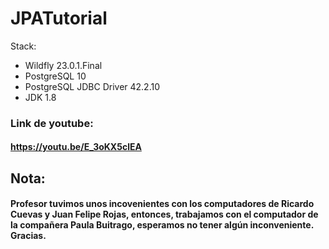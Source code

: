 # JPATutorial

Stack:
 - Wildfly 23.0.1.Final
 - PostgreSQL 10
 - PostgreSQL JDBC Driver 42.2.10
 - JDK 1.8

### Link de youtube:
#### https://youtu.be/E_3oKX5clEA

## Nota:
#### Profesor tuvimos unos incovenientes con los computadores de Ricardo Cuevas y Juan Felipe Rojas, entonces, trabajamos con el computador de la compañera Paula Buitrago, esperamos no tener algún inconveniente. Gracias.
